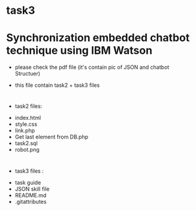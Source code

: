 # task3
# Synchronization embedded chatbot technique using IBM Watson
- please check the pdf file (it's contain pic of JSON and chatbot Structuer) 
* this file contain task2 + task3 files 
#
* task2 files:
- index.html
- style.css
- link.php
- Get last element from DB.php
- task2.sql
- robot.png
# 
* task3 files :
- task guide
- JSON skill file 
- README.md
- .gitattributes


